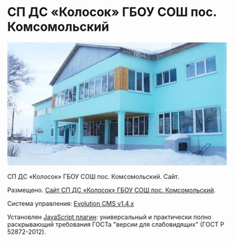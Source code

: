 # СП ДС «Колосок» ГБОУ СОШ пос. Комсомольский

![СП ДС «Колосок» ГБОУ СОШ пос. Комсомольский.](src/images/0001.jpg "СП ДС «Колосок» ГБОУ СОШ пос. Комсомольский")

СП ДС «Колосок» ГБОУ СОШ пос. Комсомольский. Сайт.

Размещено. [Сайт СП ДС «Колосок» ГБОУ СОШ пос. Комсомольский].

Система управления: [Evolution CMS v1.4.x]

Установлен [JavaScript плагин]: универсальный и практически полно раскрывающий требования ГОСТа "версии для слабовидящих" (ГОСТ Р 52872-2012).

[<img alt="Deployed with FTP Deploy Action" src="https://img.shields.io/badge/Deployed With-FTP DEPLOY ACTION-%3CCOLOR%3E?style=for-the-badge&color=0077b6">]: https://github.com/KSOSH/komsomol-site/actions/workflows/server.yml
[Evolution CMS v1.4.x]: https://github.com/evolution-cms/evolution/tree/1.4.x
[JavaScript плагин]: https://bvi.isvek.ru/
[ГОСТ Р 52872-2012]: https://bvi.isvek.ru/gost-p-52872-2012/
[Сайт СП ДС «Колосок» ГБОУ СОШ пос. Комсомольский]: https://sp-kolosok.minobr63.ru/
